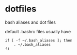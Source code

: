 dotfiles
========

bash aliases and dot files

default .bashrc files usually have
```
if [ -f ~/.bash_aliases ]; then
    . ~/.bash_aliases
fi
```
